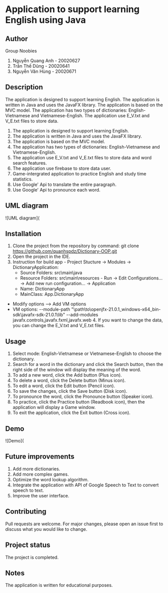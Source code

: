 # Application to support learning English using Java
## Author
Group Noobies
  1. Nguyễn Quang Anh - 20020627
  2. Trần Thế Dũng - 20020641
  3. Nguyễn Văn Hùng - 20020671
## Description
The application is designed to support learning English. The application is written in Java and uses the JavaFX library. The application is based on the MVC model. The application has two types of dictionaries: English-Vietnamese and Vietnamese-English. The application use E_V.txt and V_E.txt files to store data.
  1. The application is designed to support learning English.
  2. The application is written in Java and uses the JavaFX library.
  3. The application is based on the MVC model.
  4. The application has two types of dictionaries: English-Vietnamese and Vietnamese-English.
  5. The application use E_V.txt and V_E.txt files to store data and word search features.
  6. The application use firebase to store data user.
  7. Game-intergrated application to practice English and study time statistics.
  8. Use Google' Api to translate the entire paragraph.
  9. Use Google' Api to pronounce each word. 
## UML diagram
![UML diagram](
## Installation
  1. Clone the project from the repository by command: git clone https://github.com/quanhspdz/Dictionary-OOP.git
  2. Open the project in the IDE.
  3. Instruction for build app
    - Project Stucture -> Modules -> DictionaryApplication:
        + Source Folders: src\main\java
        + Resource Folders: src\main\resources
    - Run -> Edit Configurations... -> Add new run configuration... -> Application
        + Name: DictionaryApp
        + MainClass: App.DictionaryApp
- Modify options --> Add VM options
- VM options: --module-path "\path\to\openjfx-21.0.1_windows-x64_bin-sdk\javafx-sdk-21.0.1\lib" --add-modules javafx.controls,javafx.fxml,javafx.web
  4. If you want to change the data, you can change the E_V.txt and V_E.txt files.
## Usage
  1. Select mode: English-Vietnamese or Vietnamese-English to choose the dictionary.
  2. Search for a word in the dictionary and click the Search button, then the right side of the window will display the meaning of the word.
  3. To add a new word, click the Add button (Plus icon).
  4. To delete a word, click the Delete button (Minus icon).
  5. To edit a word, click the Edit button (Pencil icon).
  6. To save the changes, click the Save button (Disk icon).
  7. To pronounce the word, click the Pronounce button (Speaker icon).
  8. To practice, click the Practice button (Readbook icon), then the application will display a Game window.
  9. To exit the application, click the Exit button (Cross icon).
## Demo
![Demo](
## Future improvements
  1. Add more dictionaries.
  2. Add more complex games.
  3. Optimize the word lookup algorithm.
  4. Integrate the application with API of Google Speech to Text to convert speech to text.
  5. Improve the user interface.
## Contributing
Pull requests are welcome. For major changes, please open an issue first to discuss what you would like to change.
## Project status
The project is completed.
## Notes
The application is written for educational purposes.
